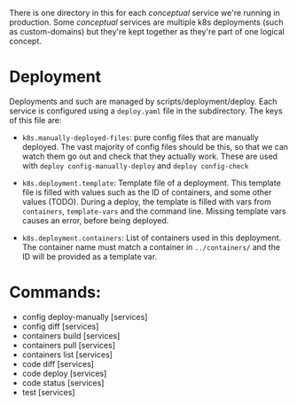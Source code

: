 There is one directory in this for each _conceptual_ service we're running in
production. Some _conceptual_ services are multiple k8s deployments (such as
custom-domains) but they're kept together as they're part of one logical
concept.

# Deployment

Deployments and such are managed by scripts/deployment/deploy. Each service is configured using a `deploy.yaml` file in the subdirectory. The keys of this file are:

- `k8s.manually-deployed-files`:
  pure config files that are manually deployed. The vast majority of config files
  should be this, so that we can watch them go out and check that they actually
  work. These are used with `deploy config-manually-deploy` and `deploy config-check`

- `k8s.deployment.template`:
  Template file of a deployment. This template file is filled with values such as the
  ID of containers, and some other values (TODO). During a deploy, the template is
  filled with vars from `containers`, `template-vars` and the command line. Missing
  template vars causes an error, before being deployed.

- `k8s.deployment.containers`:
  List of containers used in this deployment. The container name must match a
  container in `../containers/` and the ID will be provided as a template var.

# Commands:

- config deploy-manually [services]
- config diff [services]
- containers build [services]
- containers pull [services]
- containers list [services]
- code diff [services]
- code deploy [services]
- code status [services]
- test [services]
